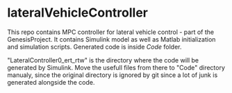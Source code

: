 # lateralVehicleController

This repo contains MPC controller for lateral vehicle control - part of the GenesisProject. It contains Simulink model as well as Matlab initialization and simulation scripts. Generated code is inside _Code_ folder.

"LateralController0_ert_rtw" is the directory where the code will be generated by Simulink. Move the usefull files from there to "Code" directory manualy, since the original directory is ignored by git since a lot of junk is generated alongside the code.
